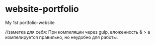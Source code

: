 # website-portfolio
My 1st portfolio-website

//заметка для себя:
При компиляции через gulp, вложенность & > a компелируется правильно, но неудобно для работы.
